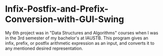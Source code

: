 # Infix-Postfix-and-Prefix-Conversion-with-GUI-Swing

My 6th project was in "Data Structures and Algorithms" courses when I was in the 3rd semester of my bachelor's at IAUSTB. This program gives an infix, prefix, or postfix arithmetic expression as an input, and converts it to any mentioned desired representation.


